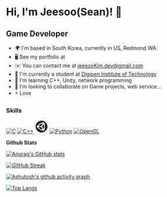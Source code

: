 # Hi, I'm Jeesoo(Sean)! 👋

Game Developer
-----------------

* 🌍  I'm based in South Korea, currently in US, Redmond WA.
* 🖥️  See my portfolio at 
* ✉️  You can contact me at [jeesooKim.dev@gmail.com](mailto:jeesooKim.dev@gmail.com)
* 🚀  I'm currently a student at [Digipen Institute of Technology](https://www.digipen.edu/)
* 🧠  I'm learning C++, Unity, network programming
* 🤝  I'm looking to collaborate on Game projects, web service...
* ⚡  Love 

### Skills

<p align="left">
<a href="https://docs.microsoft.com/en-us/cpp/?view=msvc-170" target="_blank" rel="noreferrer"><img src="https://raw.githubusercontent.com/danielcranney/readme-generator/main/public/icons/skills/c-colored.svg" width="36" height="36" alt="C" /></a>
<a href="https://docs.microsoft.com/en-us/cpp/?view=msvc-170" target="_blank" rel="noreferrer"><img src="https://upload.wikimedia.org/wikipedia/commons/1/18/ISO_C%2B%2B_Logo.svg" width="36" height="36" alt="C++" /></a>
<a href="https://unity.com/" target="_blank" rel="noreferrer"><img src="https://github.com/steverichey/DockIcons/blob/master/icons/unity.svg" width="36" height="36" alt="Unity" /></a>
<a href="https://www.python.org/" target="_blank" rel="noreferrer"><img src="https://raw.githubusercontent.com/danielcranney/readme-generator/main/public/icons/skills/python-colored.svg" width="36" height="36" alt="Python" /></a>
<a href="https://www.opengl.org/" target="_blank" rel="noreferrer"><img src="https://upload.wikimedia.org/wikipedia/commons/e/e9/Opengl-logo.svg" width="36" height="36" alt="OpenGL" /></a>
</p>

<b>Github Stats</b>

[![Anurag's GitHub stats](https://github-readme-stats.vercel.app/api?username=JeesooKim95)](https://github.com/anuraghazra/github-readme-stats)

[![GitHub Streak](https://github-readme-streak-stats.herokuapp.com/?user=JeesooKim95)](https://git.io/streak-stats)

[![Ashutosh's github activity graph](https://activity-graph.herokuapp.com/graph?username=JeesooKim95&theme=dracula)](https://github.com/ashutosh00710/github-readme-activity-graph)

[![Top Langs](https://github-readme-stats.vercel.app/api/top-langs/?username=JeesooKim95)](https://github.com/anuraghazra/github-readme-stats)


<!--
**JeesooKim95/JeesooKim95** is a ✨ _special_ ✨ repository because its `README.md` (this file) appears on your GitHub profile.



Here are some ideas to get you started:

- 🔭 I’m currently working on ...
- 🌱 I’m currently learning ...
- 👯 I’m looking to collaborate on ...
- 🤔 I’m looking for help with ...
- 💬 Ask me about ...
- 📫 How to reach me: ...
- 😄 Pronouns: ...
- ⚡ Fun fact: ...
-->
